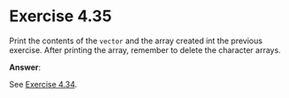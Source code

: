 # Exercise 4.35

Print the contents of the `vector` and the array created int the previous exercise. After printing the array, remember to delete the character arrays.

**Answer**:

See [Exercise 4.34](Exercise-4.34.md).